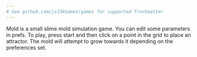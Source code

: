 ```yaml
---
# See github.com/js13kGames/games for supported frontmatter
---
```

Mold is a small slime mold simulation game.
You can edit some parameters in prefs.
To play, press start and then click on a point in the grid to place an attractor. The mold will attempt to grow towards it depending on the preferences set.